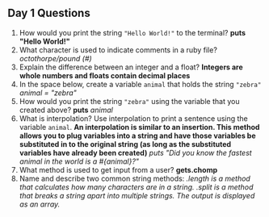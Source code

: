 ## Day 1 Questions

1. How would you print the string `"Hello World!"` to the terminal?
**puts "Hello World!"**
1. What character is used to indicate comments in a ruby file?
*octothorpe/pound (#)*
1. Explain the difference between an integer and a float?
**Integers are whole numbers and floats contain decimal places**
1. In the space below, create a variable `animal` that holds the string `"zebra"`
*animal = "zebra"*
1. How would you print the string `"zebra"` using the variable that you created above?
**puts** *animal*
1. What is interpolation? Use interpolation to print a sentence using the variable `animal`.
**An interpolation is similar to an insertion. This method allows you to plug variables into a string and have those variables be substituted in to the original string (as long as the substituted variables have already been created)** 
*puts "Did you know the fastest animal in the world is a #{animal}?"*
1. What method is used to get input from a user?
**gets.chomp**
1. Name and describe two common string methods:
*.length is a method that calculates how many characters are in a string.*
*.split is a method that breaks a string apart into multiple strings. The output is displayed as an array.*
